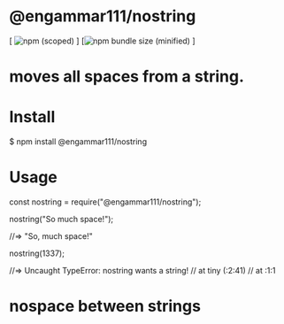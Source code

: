 # @engammar111/nostring

[
![npm  (scoped)](https://img.shields.io/github/license/engammar111/nostring?style=social)
]
[![npm bundle size (minified)](https://img.shields.io/badge/nostring-nostring-green)
]



# moves all spaces from a string.

# Install
\$ npm install @engammar111/nostring

# Usage

const nostring = require("@engammar111/nostring");

nostring("So much space!");

//=> "So, much space!"

nostring(1337);

//=> Uncaught TypeError: nostring wants a string!
// at tiny (<anonymous>:2:41)
// at <anonymous>:1:1

# nospace between strings
